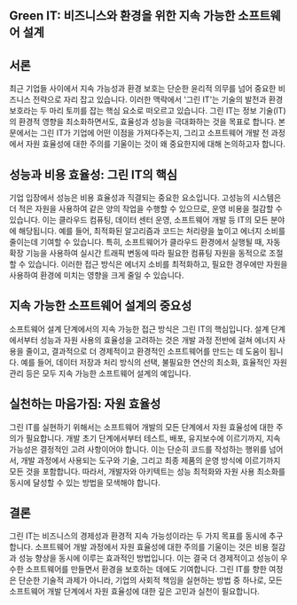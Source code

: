 ## Green IT: 비즈니스와 환경을 위한 지속 가능한 소프트웨어 설계
## 서론
최근 기업들 사이에서 지속 가능성과 환경 보호는 단순한 윤리적 의무를 넘어 중요한 비즈니스 전략으로 자리 잡고 있습니다. 이러한 맥락에서 '그린 IT'는 기술의 발전과 환경 보호라는 두 마리 토끼를 잡는 핵심 요소로 떠오르고 있습니다. 그린 IT는 정보 기술(IT)의 환경적 영향을 최소화하면서도, 효율성과 성능을 극대화하는 것을 목표로 합니다. 본문에서는 그린 IT가 기업에 어떤 이점을 가져다주는지, 그리고 소프트웨어 개발 전 과정에서 자원 효율성에 대한 주의를 기울이는 것이 왜 중요한지에 대해 논의하고자 합니다.

## 성능과 비용 효율성: 그린 IT의 핵심
기업 입장에서 성능은 비용 효율성과 직결되는 중요한 요소입니다. 고성능의 시스템은 더 적은 자원을 사용하여 같은 양의 작업을 수행할 수 있으므로, 운영 비용을 절감할 수 있습니다. 이는 클라우드 컴퓨팅, 데이터 센터 운영, 소프트웨어 개발 등 IT의 모든 분야에 해당됩니다. 예를 들어, 최적화된 알고리즘과 코드는 처리량을 높이고 에너지 소비를 줄이는데 기여할 수 있습니다. 특히, 소프트웨어가 클라우드 환경에서 실행될 때, 자동 확장 기능을 사용하여 실시간 트래픽 변동에 따라 필요한 컴퓨팅 자원을 동적으로 조절할 수 있습니다. 이러한 접근 방식은 에너지 소비를 최적화하고, 필요한 경우에만 자원을 사용하여 환경에 미치는 영향을 크게 줄일 수 있습니다.

## 지속 가능한 소프트웨어 설계의 중요성
소프트웨어 설계 단계에서의 지속 가능한 접근 방식은 그린 IT의 핵심입니다. 설계 단계에서부터 성능과 자원 사용의 효율성을 고려하는 것은 개발 과정 전반에 걸쳐 에너지 사용을 줄이고, 결과적으로 더 경제적이고 환경적인 소프트웨어를 만드는 데 도움이 됩니다. 예를 들어, 데이터 저장과 처리 방식의 선택, 불필요한 연산의 최소화, 효율적인 자원 관리 등은 모두 지속 가능한 소프트웨어 설계의 예입니다.

## 실천하는 마음가짐: 자원 효율성
그린 IT를 실현하기 위해서는 소프트웨어 개발의 모든 단계에서 자원 효율성에 대한 주의가 필요합니다. 개발 초기 단계에서부터 테스트, 배포, 유지보수에 이르기까지, 지속 가능성은 결정적인 고려 사항이어야 합니다. 이는 단순히 코드를 작성하는 행위를 넘어서, 개발 과정에서 사용되는 도구와 기술, 그리고 최종 제품의 운영 방식에 이르기까지 모든 것을 포함합니다. 따라서, 개발자와 아키텍트는 성능 최적화와 자원 사용 최소화를 동시에 달성할 수 있는 방법을 모색해야 합니다.

## 결론
그린 IT는 비즈니스의 경제성과 환경적 지속 가능성이라는 두 가지 목표를 동시에 추구합니다. 소프트웨어 개발 과정에서 자원 효율성에 대한 주의를 기울이는 것은 비용 절감과 성능 향상을 동시에 이루는 효과적인 방법입니다. 이는 결국 더 경제적이고 성능이 우수한 소프트웨어를 만들면서 환경을 보호하는 데에도 기여합니다. 그린 IT를 향한 여정은 단순한 기술적 과제가 아니라, 기업의 사회적 책임을 실현하는 방법 중 하나로, 모든 소프트웨어 개발 단계에서 자원 효율성에 대한 깊은 고민과 실천이 필요합니다.

